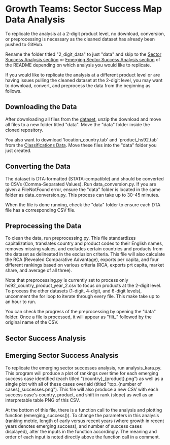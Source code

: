 # Growth Teams: Sector Success Map Data Analysis

To replicate the analysis at a 2-digit product level, no download, conversion, or preprocessing is necessary as the cleaned dataset has already been pushed to GitHub.

Rename the folder titled "2_digit_data" to just "data" and skip to the [Sector Success Analysis section](#sector-success-analysis) or [Emerging Sector Success Analysis section](#emerging-sector-success-analysis) of the README depending on which analysis you would like to replicate.

If you would like to replicate the analysis at a different product level or are having issues pulling the cleaned dataset at the 2-digit level, you may want to download, convert, and preprocess the data from the beginning as follows.

## Downloading the Data

After downloading all files from the [dataset](https://dataverse.harvard.edu/dataset.xhtml?persistentId=doi:10.7910/DVN/T4CHWJ),
unzip the download and move all files to a new folder titled "data". Move the 
"data" folder inside the cloned repository.

You also want to download 'location_country.tab' and 'product_hs92.tab' from the [Classifications Data](https://dataverse.harvard.edu/dataset.xhtml?persistentId=doi:10.7910/DVN/3BAL1O). Move these files into the "data" folder you just created.

## Converting the Data
The dataset is DTA-formatted (STATA-compatible) and should be converted to CSVs (Comma-Separated Values). Run data_conversion.py. If you are given a FileNotFound error, ensure the "data" folder is located in the same folder as data_conversion.py. This process can take up to 30-45 minutes. 

When the file is done running, check the "data" folder to ensure each DTA file has a corresponding CSV file.

## Preprocessing the Data
To clean the data, run preprocessing.py. This file standardizes capitalization, translates country and product
codes to their English names, removes missing values, and excludes certain countries and products from the
dataset as delineated in the exclusion criteria. This file will also calculate the RCA (Revealed Comparative Advantage),
exports per capita, and four different rankings based on various criteria (RCA, exports prt capita, market share, and 
average of all three).

Note that preprocessing.py is currently set to process only hs92_country_product_year_2.csv to focus on products at the 2-digit level. To process the other datasets (1-digit, 4-digit, and 6-digit levels), uncomment the for loop to iterate through every file. This make take up to an hour to run.

You can check the progress of the preprocessing by opening the "data" folder. Once a file is processed, it will appear as "filt_" followed by the original name of the CSV.

## Sector Success Analysis

## Emerging Sector Success Analysis
To replicate the emerging sector successes analysis, run analysis_kara.py. This program will produce a plot of rankings over time for each emerging success case identified (each titled "{country}\_{product}.png") as well as a single plot with all of these cases overlaid (titled "top\_{number of cases}\_successes.png"). This file will also produce a new CSV with each success case's country, product, and shift in rank (slope) as well as an interpretable table PNG of this CSV.

At the bottom of this file, there is a function call to the analysis and plotting function (emerging_success()). To change the parameters in this analysis (ranking metric, length of early versus recent years (where growth in recent years denotes emerging success), and number of success cases displayed), alter the inputs in the function accordingly. The meaning and order of each input is noted directly above the function call in a comment.
